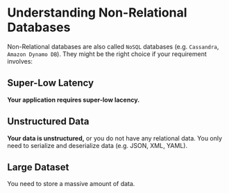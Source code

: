# Understanding Non-Relational Databases

Non-Relational databases are also called `NoSQL` databases (e.g. `Cassandra`, `Amazon Dynamo DB`). They might be the right choice if your requirement involves:

## Super-Low Latency

**Your application requires super-low lacency.**

## Unstructured Data

**Your data is unstructured,** or you do not have any relational data. You only need to serialize and deserialize data (e.g. JSON, XML, YAML).

## Large Dataset

You need to store a massive amount of data.

